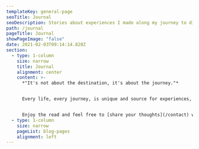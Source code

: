 ```yaml
---
templateKey: general-page
seoTitle: Journal
seoDescription: Stories about experiences I made along my journey to discover this planet.
path: /journal
pageTitle: Journal
showPageImage: "false"
date: 2021-02-03T09:14:14.820Z
section:
  - type: 1-column
    size: narrow
    title: Journal
    alignment: center
    content: >-
      *"It's not about the destination, it's about the journey."*


      Every life, every journey, is unique and source for experiences, moments and stories. This journal is a place to record some of mine. I share stories behind photos, photography and travel tips, as well as thoughts on personal growth or other topics that come up in my head.


      Enjoy the read and feel free to [share your thoughts](/contact) with me if you'd like to!
  - type: 1-column
    size: narrow
    pageList: blog-pages
    alignment: left
---
```

